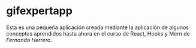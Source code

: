 # gifexpertapp
Esta es una pequeña aplicación creada mediante la aplicación de algunos conceptos aprendidos hasta ahora en el curso de React, Hooks y Mern de *Fernando Herrera*.